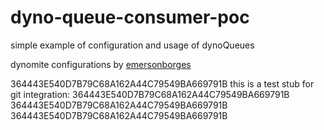 # dyno-queue-consumer-poc
simple example of configuration and usage of dynoQueues

dynomite configurations by [emersonborges](https://github.com/emersonborges)

364443E540D7B79C68A162A44C79549BA669791B
this is a test stub for git integration:
364443E540D7B79C68A162A44C79549BA669791B
364443E540D7B79C68A162A44C79549BA669791B
364443E540D7B79C68A162A44C79549BA669791B